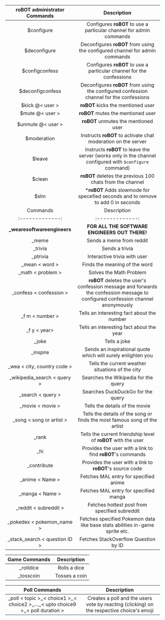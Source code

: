 | **roBOT** administrator Commands | Description |
| :-------------: | :-------------: |
| $configure | Configures **roBOT** to use a particular channel for admin commands |
| $deconfigure | Deconfigures **roBOT** from using the configured channel for admin commands |
| $configconfess | Configures **roBOT** to use a particular channel for the confessions |
| $deconfigconfess | Deconfigures **roBOT** from using the configured confession channel for the confessions |
| $kick @< user > | **roBOT** kicks the mentioned user |
| $mute @< user > | **roBOT** mutes the mentioned user |
| $unmute @< user > | **roBOT** unmutes the mentioned user |
| $moderation | Instructs **roBOT** to activate chat moderation on the server |
| $leave | Instructs **roBOT** to leave the server (works only in the channel configured with `$configure` command) |
| $clean | **roBOT** deletes the previous 100 chats from the channel |
|$slm <seconds>   | ***roBOT** Adds slowmode for specefied seconds and to remove to add 0 in seconds | 
| Commands | Description |
| :-------------: | :-------------: |
| **_wearesoftwareengineers** | **FOR ALL THE SOFTWARE ENGINEERS OUT THERE!** |
| _meme | Sends a meme from reddit |
| _trivia | Sends a trivia |
| _ptrivia | Interactive trivia with user |
| _mean  < word >  | Finds the meaning of the word |
| _math < problem >  | Solves the Math Problem |
| _confess < confession > | **roBOT** deletes the user's confession message and forwards the confession message to configured confession channel anonymously  |
| _f m < number >  | Tells an interesting fact about the number |
| _f y < year>  | Tells an interesting fact about the year |
| _joke | Tells a joke |
| _inspire | Sends an inspirational quote which will surely enlighten you |
| _wea < city, country code > | Tells the current weather situations of the city |
| _wikipedia_search < query >  | Searches the Wikipedia for the query |
| _search < query > | Searches DuckDuckGo for the query |
| _movie < movie > | Tells the details of the movie |
| _song < song or artist > | Tells the details of the song or finds the most famous song of the artist |
| _rank | Tells the current friendship level of **roBOT** with the user |
| _hi | Provides the user with a link to find **roBOT**'s commands |
| _contribute  | Provides the user with a link to **roBOT**'s source code |
| _anime < Name > | Fetches MAL entry for specified anime |
| _manga < Name > | Fetches MAL entry for specified manga |
| _reddit < subreddit > | Fetches hottest post from specified subreddit |
| _pokedex < pokemon_name > | Fetches specified Pokemon data like base stats abilities in-game sprite etc. |
| _stack_search < question ID > | Fetches StackOverflow Question by ID |

| Game Commands  | Description |
| :-------------: | :-------------: |
| _rolldice | Rolls a dice |
| _tosscoin | Tosses a coin |

| Poll Commands  | Description |
| :-------------: | :-------------: |
| _poll < topic >,,< choice1 >,,< choice2 >,,...,,< upto choice9 >,,< poll duration > | Creates a poll and the users vote by reacting (clicking) on the respective choice's emoji |
